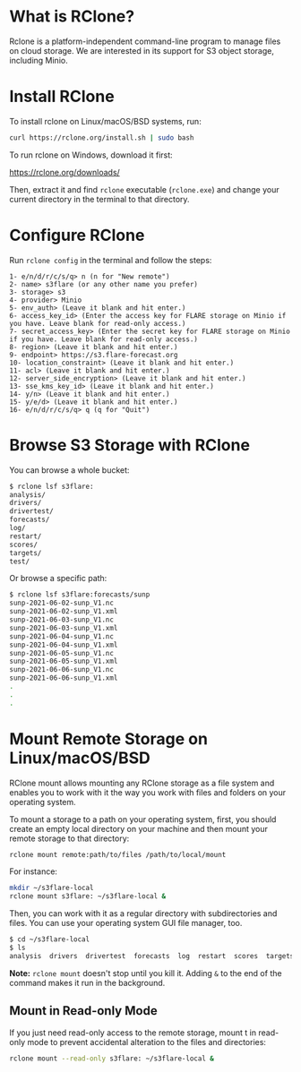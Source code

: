 # What is RClone?

Rclone is a platform-independent command-line program to manage files on cloud storage. We are interested in its support for S3 object storage, including Minio.

# Install RClone

To install rclone on Linux/macOS/BSD systems, run:

```bash
curl https://rclone.org/install.sh | sudo bash
```

To run rclone on Windows, download it first:

https://rclone.org/downloads/

Then, extract it and find `rclone` executable (`rclone.exe`) and change your current directory in the terminal to that directory.

# Configure RClone

Run `rclone config` in the terminal and follow the steps:

```
1- e/n/d/r/c/s/q> n (n for "New remote")
2- name> s3flare (or any other name you prefer)
3- storage> s3
4- provider> Minio
5- env_auth> (Leave it blank and hit enter.)
6- access_key_id> (Enter the access key for FLARE storage on Minio if you have. Leave blank for read-only access.)
7- secret_access_key> (Enter the secret key for FLARE storage on Minio if you have. Leave blank for read-only access.)
8- region> (Leave it blank and hit enter.)
9- endpoint> https://s3.flare-forecast.org
10- location_constraint> (Leave it blank and hit enter.)
11- acl> (Leave it blank and hit enter.)
12- server_side_encryption> (Leave it blank and hit enter.)
13- sse_kms_key_id> (Leave it blank and hit enter.)
14- y/n> (Leave it blank and hit enter.)
15- y/e/d> (Leave it blank and hit enter.)
16- e/n/d/r/c/s/q> q (q for "Quit")
```

# Browse S3 Storage with RClone

You can browse a whole bucket:

```bash
$ rclone lsf s3flare: 
analysis/
drivers/
drivertest/
forecasts/
log/
restart/
scores/
targets/
test/
```

Or browse a specific path:

```bash
$ rclone lsf s3flare:forecasts/sunp
sunp-2021-06-02-sunp_V1.nc
sunp-2021-06-02-sunp_V1.xml
sunp-2021-06-03-sunp_V1.nc
sunp-2021-06-03-sunp_V1.xml
sunp-2021-06-04-sunp_V1.nc
sunp-2021-06-04-sunp_V1.xml
sunp-2021-06-05-sunp_V1.nc
sunp-2021-06-05-sunp_V1.xml
sunp-2021-06-06-sunp_V1.nc
sunp-2021-06-06-sunp_V1.xml
.
.
.
```

# Mount Remote Storage on Linux/macOS/BSD

RClone mount allows mounting any RClone storage as a file system and enables you to work with it the way you work with files and folders on your operating system.

To mount a storage to a path on your operating system, first, you should create an empty local directory on your machine and then mount your remote storage to that directory:

```bash
rclone mount remote:path/to/files /path/to/local/mount
```

For instance:

```bash
mkdir ~/s3flare-local
rclone mount s3flare: ~/s3flare-local &
```

Then, you can work with it as a regular directory with subdirectories and files. You can use your operating system GUI file manager, too.

```bash
$ cd ~/s3flare-local
$ ls
analysis  drivers  drivertest  forecasts  log  restart  scores  targets
```

**Note:** `rclone mount` doesn't stop until you kill it. Adding `&` to the end of the command makes it run in the background.

## Mount in Read-only Mode

If you just need read-only access to the remote storage, mount t in read-only mode to prevent accidental alteration to the files and directories:

```bash
rclone mount --read-only s3flare: ~/s3flare-local &
```